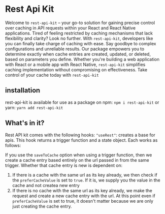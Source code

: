 # Rest Api Kit
Welcome to `rest-api-kit` – your go-to solution for gaining precise control over caching in API requests within your React and React Native applications. Tired of feeling restricted by caching mechanisms that lack flexibility and clarity? Look no further. With `rest-api-kit`, developers like you can finally take charge of caching with ease. Say goodbye to complex configurations and unreliable results. Our package empowers you to determine exactly when cache entries are created, updated, or deleted, based on parameters you define. Whether you're building a web application with React or a mobile app with React Native, `rest-api-kit` simplifies caching implementation without compromising on effectiveness. Take control of your cache today with `rest-api-kit`

## installation
rest-api-kit is available for use as a package on npm:
```npm i rest-api-kit```
or yarn:
```yarn add rest-api-kit```

## What's in it?

Rest API kit comes with the following hooks:
`"useRest"`: creates a base for apis. This hook returns a trigger function and a state object. Each works as follows:


If you use the `saveToCache` option when using a trigger function, then we create a cache entry based entirely on the url passed in from the same trigger. Whether that cache entry is new is dependent on:
1. If there is a cache with the same url as its key already, we then check if the `preferCacheValue` is set to `true`. If it is, we supply you the value in the cache and not createa new entry
2. If there is no cache with the same url as its key already, we make the request and create a new cache entry with the url. At this point even if `preferCacheValue` is set to true, it doesn't matter because we are only just creating the cache entry.